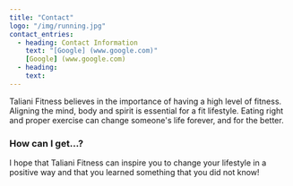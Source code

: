 ```yaml
---
title: "Contact"
logo: "/img/running.jpg"
contact_entries:
  - heading: Contact Information
    text: "[Google] (www.google.com)"
    [Google] (www.google.com)
  - heading:
    text:
---
```


Taliani Fitness believes in the importance of having a high level of fitness. Aligning the mind, body and spirit is essential for a fit lifestyle. Eating right and proper exercise can change someone's life forever, and for the better.

<h3 class="f4 b lh-title mb2">How can I get…?</h3>

I hope that Taliani Fitness can inspire you to change your lifestyle in a positive way and that you learned something that you did not know!
